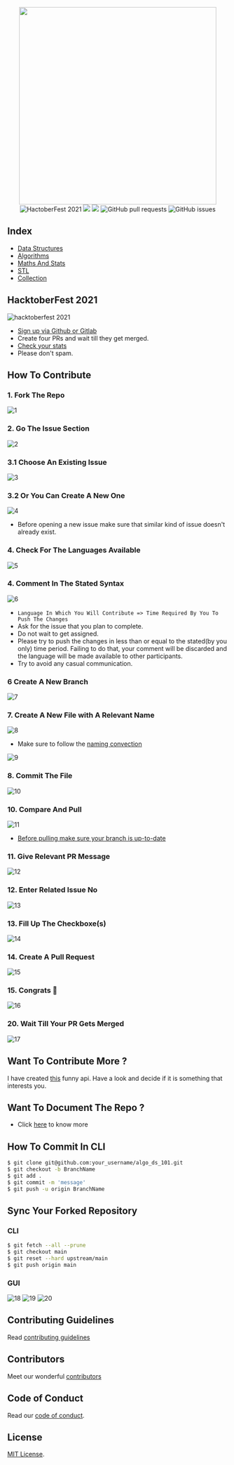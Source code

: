 <p align="center">
<img width="450" height="450" src="https://user-images.githubusercontent.com/54521023/94943180-e676aa80-04f4-11eb-8842-9634c1e66fa4.png" /><br>
<img src="https://img.shields.io/badge/HacktoberFest-2021-brightgreen.svg?style=for-the-badge" alt="HactoberFest 2021" />  <img src="https://img.shields.io/github/license/ahampriyanshu/algo_ds_101?style=for-the-badge" />  <img src="https://img.shields.io/github/repo-size/ahampriyanshu/algo_ds_101?style=for-the-badge" />  <img alt="GitHub pull requests" src="https://img.shields.io/github/issues-pr/ahampriyanshu/algo_ds_101?style=for-the-badge" />  <img alt="GitHub issues" src="https://img.shields.io/github/issues/ahampriyanshu/algo_ds_101?style=for-the-badge" />   
</p>

## Index

* [Data Structures](Data-Structures/)
* [Algorithms](Algorithms/)
* [Maths And Stats](Maths/)
* [STL](STL/)
* [Collection](Collection/)

## HacktoberFest 2021

![hacktoberfest 2021](https://user-images.githubusercontent.com/54521023/135562921-ce70f204-4e49-4278-b1e0-62cf13a385e3.png)

* [Sign up via Github or Gitlab](https://hacktoberfest.digitalocean.com/register)
* Create four PRs and wait till they get merged.
* [Check your stats](https://hacktoberfest.digitalocean.com/profile)
* Please don't spam.

## How To Contribute

### 1. Fork The Repo
![1](https://user-images.githubusercontent.com/54521023/94943081-d19a1700-04f4-11eb-81dc-b5bd1a3b9adb.png)

### 2. Go The Issue Section
![2](https://user-images.githubusercontent.com/54521023/94943088-d363da80-04f4-11eb-80e5-444999c5fb42.png)

### 3.1 Choose An Existing Issue
![3](https://user-images.githubusercontent.com/54521023/94943091-d4950780-04f4-11eb-96ce-1bd08c260cbd.png)

### 3.2 Or You Can Create A New One
![4](https://user-images.githubusercontent.com/54521023/94943089-d3fc7100-04f4-11eb-92a4-51d6363a99b4.png)

* Before opening a new issue make sure that similar kind of issue doesn't already exist.

### 4. Check For The Languages Available
![5](https://user-images.githubusercontent.com/54521023/135753314-d67a67b5-3e57-48c5-b58e-076e442f3849.png)

### 4. Comment In The Stated Syntax
![6](https://user-images.githubusercontent.com/54521023/135754330-be6aa099-2ccf-44c7-aebe-e9348c23ae82.png)

* ``Language In Which You Will Contribute => Time Required By You To Push The Changes``
* Ask for the issue that you plan to complete.
* Do not wait to get assigned.
* Please try to push the changes in less than or equal to the stated(by you only) time period. Failing to do that, your comment will be discarded and the language will be made available to other participants.
* Try to avoid any casual communication.

### 6 Create A New Branch 
![7](https://user-images.githubusercontent.com/54521023/94954691-18910800-0507-11eb-95c5-df953d74db3e.png)

### 7. Create A New File with A Relevant Name
![8](https://user-images.githubusercontent.com/54521023/94943103-d8288e80-04f4-11eb-8839-64eb73bf308a.png)

* Make sure to follow the [naming convection](https://github.com/ahampriyanshu/algo_ds_101/blob/main/CONTRIBUTING.md#naming-convention)

![9](https://user-images.githubusercontent.com/54521023/135753421-9420757f-1a7d-47fa-b5a3-7943ab96ec39.png)

### 8. Commit The File
![10](https://user-images.githubusercontent.com/54521023/135758806-f9c0a445-4553-475d-a02f-0f1d7e5b802c.png)

### 10. Compare And Pull
![11](https://user-images.githubusercontent.com/54521023/135753640-38554923-9dd3-43a7-bd5a-ab3c33dbac05.png)

* [Before pulling make sure your branch is up-to-date](#sync-your-forked-repository)

### 11. Give Relevant PR Message
![12](https://user-images.githubusercontent.com/54521023/135753639-bcf2b0d2-763c-49fd-be9f-9b4175d29c3d.png)

### 12. Enter Related Issue No
![13](https://user-images.githubusercontent.com/54521023/94943135-dfe83300-04f4-11eb-8db8-639077cf8b9c.png)

### 13. Fill Up The Checkboxe(s)
![14](https://user-images.githubusercontent.com/54521023/135755940-ef41a77d-2e4b-4518-96f2-2a6643b8def7.png)

### 14. Create A Pull Request
![15](https://user-images.githubusercontent.com/54521023/94943157-e37bba00-04f4-11eb-8d5e-cd65c93bf842.png)

### 15. Congrats 🎉
![16](https://user-images.githubusercontent.com/54521023/135753630-0d898e7e-1533-4278-9288-25ec08a3836e.png)

### 20. Wait Till Your PR Gets Merged
![17](https://user-images.githubusercontent.com/54521023/135753819-76a75d6d-b15e-4096-8f4c-11ad1d5e3e17.png)

## Want To Contribute More ?
I have created [this](https://github.com/ahampriyanshu/norm_has_an_api) funny api. Have a look and decide if it is something that interests you.

## Want To Document The Repo ?
* Click [here](https://github.com/ahampriyanshu/algo_ds_101/issues/new?assignees=octocat&labels=Hacktoberfest2021%2CHacktoberfest%2Cnew+submssion%2Cfirst+timer%2Cgood+first+issue%2Cdocumentation&template=Documentation.yml&title=Directory+You+Purpose+to+Document) to know more

## How To Commit In CLI

```bash
$ git clone git@github.com:your_username/algo_ds_101.git
$ git checkout -b BranchName
$ git add .
$ git commit -m 'message'
$ git push -u origin BranchName
```

## Sync Your Forked Repository

### CLI

```bash
$ git fetch --all --prune
$ git checkout main
$ git reset --hard upstream/main
$ git push origin main
```

### GUI

![18](https://user-images.githubusercontent.com/54521023/135514252-18bab611-4683-4d3c-a8a8-03117292fbb7.png)
![19](https://user-images.githubusercontent.com/54521023/135514247-020bb6e8-b869-4668-a350-89081a4ed5a8.png)
![20](https://user-images.githubusercontent.com/54521023/135514235-9e40abdf-ed8c-4954-9bc3-a9e6d41fad49.png)

## Contributing Guidelines
Read [contributing guidelines](https://github.com/ahampriyanshu/algo_ds_101/blob/main/CONTRIBUTING.md)

## Contributors
Meet our wonderful [contributors](https://github.com/ahampriyanshu/algo_ds_101/blob/main/CONTRIBUTORS.md)

## Code of Conduct
Read our [code of conduct](CODE_OF_CONDUCT.md/).

## License
[MIT License](LICENSE/).
